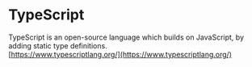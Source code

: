 # TypeScript

TypeScript is an open-source language which builds on JavaScript, by adding static type definitions.  
[https://www.typescriptlang.org/](https://www.typescriptlang.org/)
